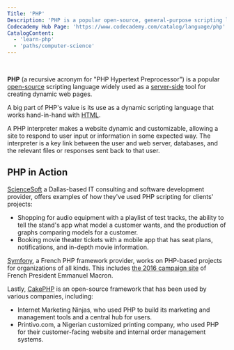 ```yaml
---
Title: 'PHP'
Description: 'PHP is a popular open-source, general-purpose scripting language widely used as a server-side language for creating dynamic web pages.'
Codecademy Hub Page: 'https://www.codecademy.com/catalog/language/php'
CatalogContent:
  - 'learn-php'
  - 'paths/computer-science'
---
```


​​<link rel="canonical" href="https://www.codecademy.com/resources/blog/what-is-php-used-for/" />

**PHP** (a recursive acronym for "PHP Hypertext Preprocessor") is a popular [open-source](https://www.codecademy.com/resources/docs/open-source) scripting language widely used as a [server-side](https://www.codecademy.com/resources/docs/general/software-stack/server-side-rendering) tool for creating dynamic web pages.

A big part of PHP's value is its use as a dynamic scripting language that works hand-in-hand with [HTML](https://www.codecademy.com/resources/docs/html).

A PHP interpreter makes a website dynamic and customizable, allowing a site to respond to user input or information in some expected way. The interpreter is a key link between the user and web server, databases, and the relevant files or responses sent back to that user.

## PHP in Action

[ScienceSoft](https://www.scnsoft.com/) a Dallas-based IT consulting and software development provider, offers examples of how they've used PHP scripting for clients' projects:

- Shopping for audio equipment with a playlist of test tracks, the ability to tell the stand's app what model a customer wants, and the production of graphs comparing models for a customer.
- Booking movie theater tickets with a mobile app that has seat plans, notifications, and in-depth movie information.

[Symfony](https://symfony.com/at-a-glance), a French PHP framework provider, works on PHP-based projects for organizations of all kinds. This includes [the 2016 campaign site](https://symfony.com/blog/an-open-source-web-platform-for-the-new-president-of-france) of French President Emmanuel Macron.

Lastly, [CakePHP](https://cakephp.org/) is an open-source framework that has been used by various companies, including:

- Internet Marketing Ninjas, who used PHP to build its marketing and management tools and a central hub for users.
- Printivo.com, a Nigerian customized printing company, who used PHP for their customer-facing website and internal order management systems.
